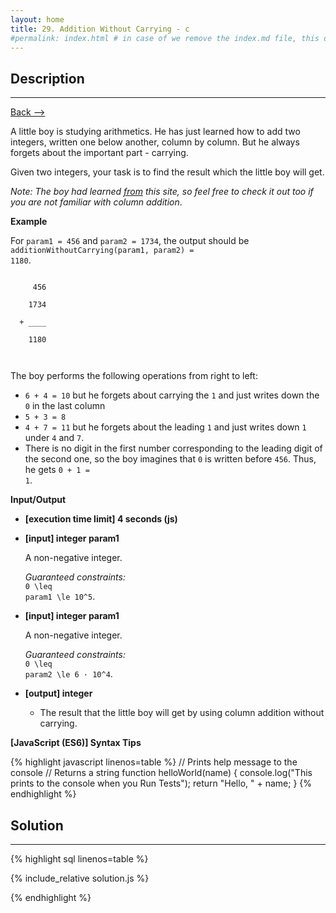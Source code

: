 ```yaml
---
layout: home
title: 29. Addition Without Carrying - c
#permalink: index.html # in case of we remove the index.md file, this doc will be the index page
---
```


<div class="row">
<div class="columnStmt" markdown="1">

## Description

---

[Back --> ](../README.md)

A little boy is studying arithmetics. He has just learned how to add two integers, written one below another, column by column. But he always forgets about the important part - carrying.

Given two integers, your task is to find the result which the little boy will get.

_Note: The boy had learned [from](https://www.mathsisfun.com/numbers/addition-column.html) this site, so feel free to check it out too if you are not familiar with column addition_.

**Example**

For <code>param1 = 456</code> and <code>param2 = 1734</code>, the output should be
<code>additionWithoutCarrying(param1, param2) = 1180</code>.

  <code>
  &nbsp;&nbsp;&nbsp;456<br>
  &nbsp;&nbsp;1734<br>
  + ____<br>
  &nbsp;&nbsp;1180<br>
  </code>

The boy performs the following operations from right to left:

- <code>6 + 4 = 10</code> but he forgets about carrying the <code>1</code> and just writes down the <code>0</code> in the last column
- <code>5 + 3 = 8</code>
- <code>4 + 7 = 11</code> but he forgets about the leading <code>1</code> and just writes down <code>1</code> under <code>4</code> and <code>7</code>.
- There is no digit in the first number corresponding to the leading digit of the second one, so the boy imagines that <code>0</code> is written before <code>456</code>. Thus, he gets <code>0 + 1 = 1</code>.

**Input/Output**

- **[execution time limit] 4 seconds (js)**

- **[input] integer param1**

  A non-negative integer.<br>

  _Guaranteed constraints:_<br>
  <code type='math/tex'>0 \leq param1 \le 10^5</code>.

- **[input] integer param1**

  A non-negative integer.<br>

  _Guaranteed constraints:_<br>
  <code type='math/tex'>0 \leq param2 \le 6 · 10^4</code>.

- **[output] integer**
  - The result that the little boy will get by using column addition without carrying.

**[JavaScript (ES6)] Syntax Tips**

{% highlight javascript linenos=table %}
// Prints help message to the console
// Returns a string
function helloWorld(name) {
console.log("This prints to the console when you Run Tests");
return "Hello, " + name;
}
{% endhighlight %}

</div>
<div class="columnSol" markdown="1">

## Solution

---

{% highlight sql linenos=table %}

{% include_relative solution.js %}

{% endhighlight %}

</div>
</div>
